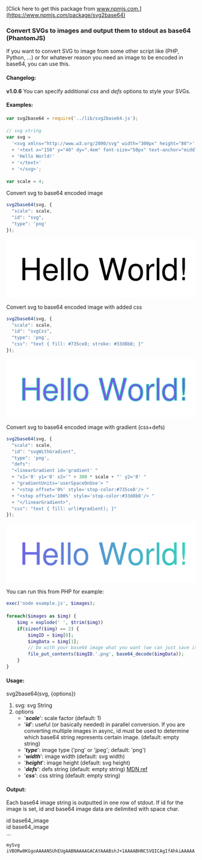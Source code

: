 [Click here to get this package from www.npmjs.com.](https://www.npmjs.com/package/svg2base64)

### Convert SVGs to images and output them to stdout as base64 (PhantomJS)

If you want to convert SVG to image from some other script like (PHP, Python, ...) or for whatever reason you need an image to be encoded in base64, you can use this.

#### Changelog:
**v1.0.6** You can specify additional _css_ and _defs_ options to style your SVGs.

#### Examples:
```javascript
var svg2base64 = require('../lib/svg2base64.js');

// svg string
var svg =
  '<svg xmlns="http://www.w3.org/2000/svg" width="300px" height="80">'
  + '<text x="150" y="40" dy=".4em" font-size="50px" text-anchor="middle">'
  + 'Hello World!'
  + '</text>'
  + '</svg>';

var scale = 4;
```

Convert svg to base64 encoded image
```javascript
svg2base64(svg, {
  "scale": scale,
  "id": "svg",
  "type": 'png'
});
```
![](https://raw.githubusercontent.com/sebenik/svg2base64/master/example/svg.png)

Convert svg to base64 encoded image with added css
```javascript
svg2base64(svg, {
  "scale": scale,
  "id": "svgCss",
  "type": 'png',
  "css": "text { fill: #735ce8; stroke: #33d8b8; }"
});
```
![](https://raw.githubusercontent.com/sebenik/svg2base64/master/example/svgCss.png)

Convert svg to base64 encoded image with gradient (css+defs)
```javascript
svg2base64(svg, {
  "scale": scale,
  "id": "svgWithGradient",
  "type": 'png',
  "defs": 
  "<linearGradient id='gradient' "
  + "x1='0' y1='0' x2='" + 300 * scale + "' y2='0' "
  + "gradientUnits='userSpaceOnUse'> "
  + "<stop offset='0%' style='stop-color:#735ce8'/> "
  + "<stop offset='100%' style='stop-color:#33d8b8'/> "
  + "</linearGradient>",
  "css": "text { fill: url(#gradient); }"
});
```
![](https://raw.githubusercontent.com/sebenik/svg2base64/master/example/svgWithGradient.png)


You can run this from PHP for example:
```php
exec('node example.js', $images);

foreach($images as $img) {
	$img = explode(' ', $trim($img))
	if(sizeof($img) == 2) {
		$imgID = $img[0];
		$imgData = $img[1];
		// Do with your base64 image what you want (we can just save it)
		file_put_contents($imgID.'.png', base64_decode($imgData));
	}
}
```

#### Usage:
svg2base64(svg, {options})

1. svg: svg String
2. options
	* '**_scale_**':  scale factor (default: 1)
	* '**_id_**':     useful (or basically needed) in parallel conversion. If you are converting multiple images in async, id must be used to determine which base64 string represents certain image. (default: empty string)
	* '**_type_**':   image type ('png' or 'jpeg'; default: 'png')
	* '**_width_**':  image width (default: svg width)
	* '**_height_**': image height (default: svg height)
	* '**_defs_**':    defs string (default: empty string) [MDN ref](https://developer.mozilla.org/en-US/docs/Web/SVG/Element/defs)
	* '**_css_**':     css string (default: empty string)

#### Output:
Each base64 image string is outputted in one row of stdout. If id for the image is set, id and base64 image data are delimited with space char.

id base64_image<br />
id base64_image<br />
...

```
mySvg iVBORw0KGgoAAAANSUhEUgAABNAAAAGACAYAAABshJ+1AAAABHNCSVQICAgIfAhkiAAAAA...
```


